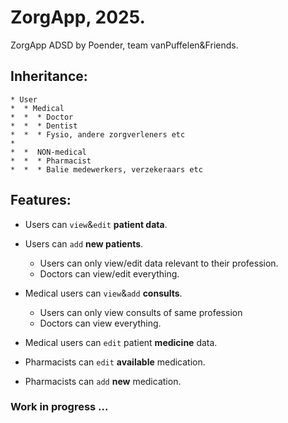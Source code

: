 # ZorgApp, 2025.

ZorgApp ADSD by Poender, team vanPuffelen&Friends.

## Inheritance:
  
    * User
    *  * Medical
    *  *  * Doctor
    *  *  * Dentist
    *  *  * Fysio, andere zorgverleners etc
    *
    *  *  NON-medical
    *  *  * Pharmacist
    *  *  * Balie medewerkers, verzekeraars etc
  
## Features:

* Users can `view`&`edit` **patient data**.
* Users can `add` **new patients**. 
  * Users can only view/edit data relevant to their profession.
  * Doctors can view/edit everything.



* Medical users can `view`&`add` **consults**.
  * Users can only view consults of same profession
  * Doctors can view everything.
* Medical users can `edit` patient **medicine** data.


* Pharmacists can `edit` **available** medication.
* Pharmacists can `add` **new** medication.





### Work in progress ...